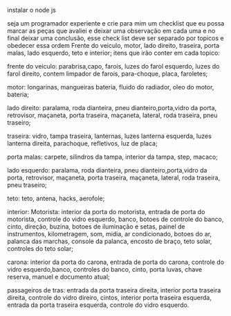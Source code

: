instalar o node js





















seja um programador experiente e crie para mim um checklist que eu possa marcar as peças que avaliei e deixar uma observação em cada uma e no final deixar uma conclusão, esse check list deve ser separado por topicos e obedecer essa ordem 
Frente do veiculo,
motor,
lado direito,
traseira,
porta malas,
lado esquerdo,
teto e interior; 
itens que irão conter em cada topico: 

frente do veiculo: parabrisa,capo, farois, luzes do farol esquerdo, luzes do farol direito, contem limpador de farois, para-choque, placa, faroletes; 

motor: longarinas, mangueiras bateria, fluido do radiador, oleo do motor, bateria; 

lado direito: paralama, roda dianteira, pneu dianteiro,porta,vidro da porta, retrovisor, maçaneta, porta traseira, maçaneta, lateral, roda traseira, pneu traseiro; 

traseira: vidro, tampa traseira, lanternas, luzes lanterna esquerda, luzes lanterna direita, parachoque, refletivos, luz de placa;

porta malas: carpete, silindros da tampa, interior da tampa, step, macaco;

lado esquerdo: paralama, roda dianteira, pneu dianteiro,porta,vidro da porta, retrovisor, maçaneta, porta traseira, maçaneta, lateral, roda traseira, pneu traseiro;

teto: teto, antena, hacks, aerofole;

interior: 
Motorista: interior da porta do motorista, entrada de porta do motorista, controle do vidro esquerdo, banco, botoes de controle do banco, cinto, direção, buzina, botoes de iluminação e setas, painel de instrumentos, kilometragem, som, midia, ar condicionado, botoes do ar, palanca das marchas, console da palanca, encosto de braço, teto solar, controles do teto solar;

carona: interior da porta do carona, entrada de porta do carona, controle do vidro esquerdo,banco, controles do banco, cinto, porta luvas, chave reserva, manuel e documento atual;

passageiros de tras: entrada da porta traseira direita, interior porta traseira direita, controle do vidro direiro, cintos, interior porta traseira esquerda, entrada da porta traseira esquerda, controle do vidro esquerdo.